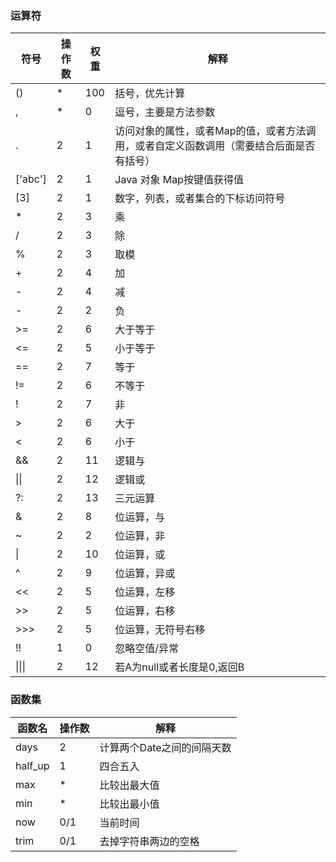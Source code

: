 ### 运算符

| 符号    | 操作数 | 权重 | 解释                                                         |
| ------- | ------ | ---- | ------------------------------------------------------------ |
| ()      | *      | 100  | 括号，优先计算                                               |
| ,       | *      | 0    | 逗号，主要是方法参数                                         |
| .       | 2      | 1    | 访问对象的属性，或者Map的值，或者方法调用，或者自定义函数调用（需要结合后面是否有括号） |
| ['abc'] | 2      | 1    | Java 对象 Map按键值获得值                                    |
| [3]     | 2      | 1    | 数字，列表，或者集合的下标访问符号                           |
| *       | 2      | 3    | 乘                                                           |
| /       | 2      | 3    | 除                                                           |
| %       | 2      | 3    | 取模                                                         |
| +       | 2      | 4    | 加                                                           |
| -       | 2      | 4    | 减                                                           |
| -       | 2      | 2    | 负                                                           |
| >=      | 2      | 6    | 大于等于                                                     |
| <=      | 2      | 5    | 小于等于                                                     |
| ==      | 2      | 7    | 等于                                                         |
| !=      | 2      | 6    | 不等于                                                       |
| !       | 2      | 7    | 非                                                           |
| >       | 2      | 6    | 大于                                                         |
| <       | 2      | 6    | 小于                                                         |
| &&      | 2      | 11   | 逻辑与                                                       |
| \|\|    | 2      | 12   | 逻辑或                                                       |
| ?:      | 2      | 13   | 三元运算                                                     |
| &       | 2      | 8    | 位运算，与                                                   |
| ~       | 2      | 2    | 位运算，非                                                   |
| \|      | 2      | 10   | 位运算，或                                                   |
| ^       | 2      | 9    | 位运算，异或                                                 |
| <<      | 2      | 5    | 位运算，左移                                                 |
| >>      | 2      | 5    | 位运算，右移                                                 |
| >>>     | 2      | 5    | 位运算，无符号右移                                           |
| !!      | 1      | 0    | 忽略空值/异常                                                |
| \|\|\|  | 2      | 12   | 若A为null或者长度是0,返回B                                   |


### 函数集

| 函数名  | 操作数 | 解释                       |
| ------- | ------ | -------------------------- |
| days    | 2      | 计算两个Date之间的间隔天数 |
| half_up | 1      | 四合五入                   |
| max     | *      | 比较出最大值               |
| min     | *      | 比较出最小值               |
| now     | 0/1    | 当前时间                   |
| trim    | 0/1    | 去掉字符串两边的空格       |
